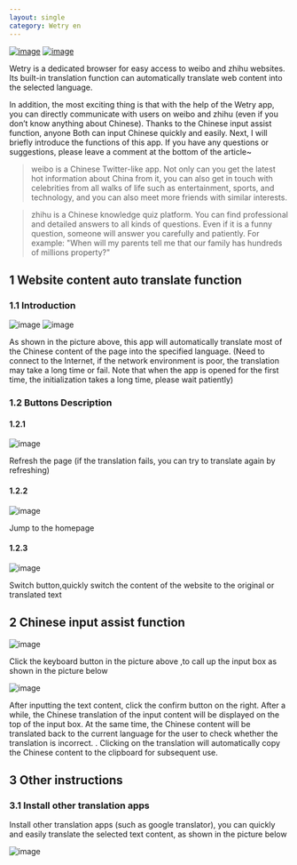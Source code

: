 ```yaml
---
layout: single
category: Wetry en
---
```

[![image](https://yyyooo.github.io/assets/img/download.png)](https://yyyooo.github.io/assets/apk/wetry.1.0.5.apk)
[![image](https://yyyooo.github.io/assets/img/google-play-badge-mini.png)](https://play.google.com/store/apps/details?id=com.yooohooo.wetry)

Wetry is a dedicated browser for easy access to weibo and zhihu websites. Its built-in translation function can automatically translate web content into the selected language.

In addition, the most exciting thing is that with the help of the Wetry app, you can directly communicate with users on weibo and zhihu (even if you don’t know anything about Chinese). Thanks to the Chinese input assist function, anyone Both can input Chinese quickly and easily. Next, I will briefly introduce the functions of this app. If you have any questions or suggestions, please leave a comment at the bottom of the article~
> weibo is a Chinese Twitter-like app. Not only can you get the latest hot information about China from it, you can also get in touch with celebrities from all walks of life such as entertainment, sports, and technology, and you can also meet more friends with similar interests.

>zhihu is a Chinese knowledge quiz platform. You can find professional and detailed answers to all kinds of questions. Even if it is a funny question, someone will answer you carefully and patiently. For example: "When will my parents tell me that our family has hundreds of millions property?"

## 1 Website content auto translate function
### 1.1 Introduction
![image](https://raw.githubusercontent.com/yyyooo/yyyooo.github.io/master/_posts/wetry/common/2021-06-23/11.jpg)
![image](https://raw.githubusercontent.com/yyyooo/yyyooo.github.io/master/_posts/wetry/common/2021-06-23/12.jpg)

As shown in the picture above, this app will automatically translate most of the Chinese content of the page into the specified language. (Need to connect to the Internet, if the network environment is poor, the translation may take a long time or fail. Note that when the app is opened for the first time, the initialization takes a long time, please wait patiently)

### 1.2 Buttons Description

#### 1.2.1 
![image](https://raw.githubusercontent.com/yyyooo/yyyooo.github.io/master/_posts/wetry/common/2021-06-23/19.png)

Refresh the page (if the translation fails, you can try to translate again by refreshing)

#### 1.2.2 
![image](https://raw.githubusercontent.com/yyyooo/yyyooo.github.io/master/_posts/wetry/common/2021-06-23/18.png)

Jump to the homepage

#### 1.2.3 
![image](https://raw.githubusercontent.com/yyyooo/yyyooo.github.io/master/_posts/wetry/common/2021-06-23/17.png)

Switch button,quickly switch the content of the website to the original or translated text

## 2 Chinese input assist function
![image](https://raw.githubusercontent.com/yyyooo/yyyooo.github.io/master/_posts/wetry/common/2021-06-23/20.png)

Click the keyboard button in the picture above ,to call up the input box as shown in the picture below

![image](https://raw.githubusercontent.com/yyyooo/yyyooo.github.io/master/_posts/wetry/common/2021-06-23/9.jpg)

After inputting the text content, click the confirm button on the right. After a while, the Chinese translation of the input content will be displayed on the top of the input box. At the same time, the Chinese content will be translated back to the current language for the user to check whether the translation is incorrect. . Clicking on the translation will automatically copy the Chinese content to the clipboard for subsequent use.
## 3 Other instructions

### 3.1 Install other translation apps 
Install other translation apps (such as google translator), you can quickly and easily translate the selected text content, as shown in the picture below

![image](https://raw.githubusercontent.com/yyyooo/yyyooo.github.io/master/_posts/wetry/common/2021-06-23/21.jpg)
